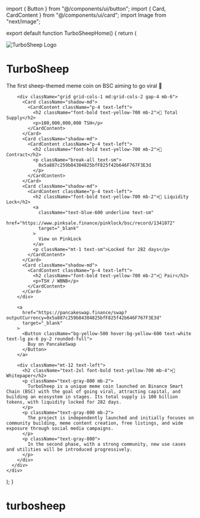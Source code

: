 import { Button } from "@/components/ui/button";
import { Card, CardContent } from "@/components/ui/card";
import Image from "next/image";

export default function TurboSheepHome() {
  return (
    <div className="min-h-screen bg-gradient-to-b from-yellow-100 to-white p-6">
      <div className="max-w-3xl mx-auto text-center">
        <div className="flex justify-center mb-4">
          <Image
            src="/photo_2025-07-30_19-11-06.jpg"
            alt="TurboSheep Logo"
            width={128}
            height={128}
            className="rounded-full"
          />
        </div>
        <h1 className="text-4xl font-bold text-yellow-700 mb-2">TurboSheep</h1>
        <p className="text-lg text-gray-700 mb-6">
          The first sheep-themed meme coin on BSC aiming to go viral 🚀
        </p>

        <div className="grid grid-cols-1 md:grid-cols-2 gap-4 mb-6">
          <Card className="shadow-md">
            <CardContent className="p-4 text-left">
              <h2 className="font-bold text-yellow-700 mb-2">🔢 Total Supply</h2>
              <p>100,000,000,000 TSH</p>
            </CardContent>
          </Card>
          <Card className="shadow-md">
            <CardContent className="p-4 text-left">
              <h2 className="font-bold text-yellow-700 mb-2">📜 Contract</h2>
              <p className="break-all text-sm">
                0x5a887c259b84304825bfF825f42b646F767F3E3d
              </p>
            </CardContent>
          </Card>
          <Card className="shadow-md">
            <CardContent className="p-4 text-left">
              <h2 className="font-bold text-yellow-700 mb-2">🔐 Liquidity Lock</h2>
              <a
                className="text-blue-600 underline text-sm"
                href="https://www.pinksale.finance/pinklock/bsc/record/1341072"
                target="_blank"
              >
                View on PinkLock
              </a>
              <p className="mt-1 text-sm">Locked for 282 days</p>
            </CardContent>
          </Card>
          <Card className="shadow-md">
            <CardContent className="p-4 text-left">
              <h2 className="font-bold text-yellow-700 mb-2">💱 Pair</h2>
              <p>TSH / WBNB</p>
            </CardContent>
          </Card>
        </div>

        <a
          href="https://pancakeswap.finance/swap?outputCurrency=0x5a887c259b84304825bfF825f42b646F767F3E3d"
          target="_blank"
        >
          <Button className="bg-yellow-500 hover:bg-yellow-600 text-white text-lg px-6 py-2 rounded-full">
            Buy on PancakeSwap
          </Button>
        </a>

        <div className="mt-12 text-left">
          <h2 className="text-2xl font-bold text-yellow-700 mb-4">📄 Whitepaper</h2>
          <p className="text-gray-800 mb-2">
            TurboSheep is a unique meme coin launched on Binance Smart Chain (BSC) with the goal of going viral, attracting capital, and building an ecosystem in stages. Its total supply is 100 billion tokens, with liquidity locked for 282 days.
          </p>
          <p className="text-gray-800 mb-2">
            The project is independently launched and initially focuses on community building, meme content creation, free listings, and wide exposure through social media campaigns.
          </p>
          <p className="text-gray-800">
            In the second phase, with a strong community, new use cases and utilities will be introduced progressively.
          </p>
        </div>
      </div>
    </div>
  );
}
# turbosheep
